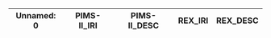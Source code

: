 | Unnamed: 0   | PIMS-II_IRI   | PIMS-II_DESC   | REX_IRI   | REX_DESC   |
|--------------|---------------|----------------|-----------|------------|